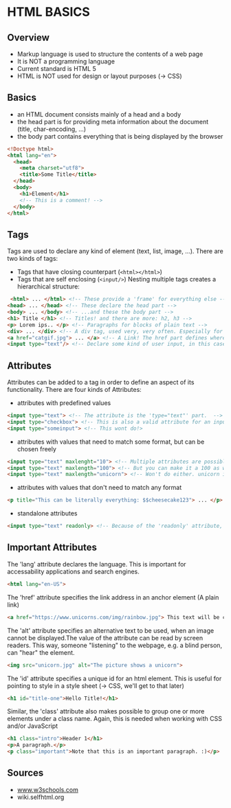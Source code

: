 # HTML BASICS

## Overview

* Markup language is used to structure the contents of a web page
*  It is NOT a programming language
* Current standard is HTML 5
* HTML is NOT used for design or layout purposes (-> CSS)

## Basics

* an HTML document consists mainly of a head and a body
* the head part is for providing meta information about the document (title, char-encoding, ...)
* the body part contains everything that is being displayed by the browser

```html
<!Doctype html>
<html lang="en">
  <head>
    <meta charset="utf8">
    <title>Some Title</title>
  </head>
  <body>
    <h1>Element</h1>
    <!-- This is a comment! -->
  </body>
</html>
```

## Tags

Tags are used to declare any kind of element (text, list, image, ...).
There are two kinds of tags:
* Tags that have closing counterpart (`<html></html>`)
* Tags that are self enclosing (`<input/>`)
Nesting multiple tags creates a hierarchical structure:

```html
 <html> ... </html> <!-- These provide a 'frame' for everything else -->
<head> ... </head> <!-- These declare the head part -->
<body> ... </body> <!-- ...and these the body part -->
<h1> Title </h1> <!-- Titles! and there are more: h2, h3 -->
<p> Lorem ips.. </p> <!-- Paragraphs for blocks of plain text -->
<div> ... </div> <!-- A div tag, used very, very often. Especially for grouping elements -->
<a href="catgif.jpg"> ... </a> <!-- A Link! The href part defines where it links to -->
<input type="text"/> <!-- Declare some kind of user input, in this case a text input. Does not have a closing tag! -->
 ```

## Attributes

Attributes can be added to a tag in order to define an aspect of its functionality. There are four kinds of Attributes:
* attributes with predefined values
```html
<input type="text"> <!-- The attribute is the 'type="text"' part.  -->
<input type="checkbox"> <!-- This is also a valid attribute for an input element -->
<input type="someinput"> <!-- This wont do!>
```
* attributes with values that need to match some format, but can be chosen freely
```html
<input type="text" maxlenght="10"> <!-- Multiple attributes are possible! This input element is of the 'text' kind, but only allows 10 characters as input. -->
<input type="text" maxlength="100"> <!-- But you can make it a 100 as well! As long as the value of the attribute is a positive integer, it doesn't matter. -->
<input type="text" maxlength="unicorn"> <!-- Won't do either. unicorn is not an integer -->
```
* attributes with values that don't need to match any format

```html
<p title="This can be literally everything: $$cheesecake123"> ... </p>
```
* standalone attributes

```html
<input type="text" readonly> <!-- Because of the 'readonly' attribute, a user won't be able to modify the text in the input field -->
```

## Important Attributes

The 'lang' attribute declares the language. This is important for accessability applications and search engines.
```html
<html lang="en-US">
```
The 'href' attribute specifies the link address in an anchor element (A plain link)
```html
<a href="https://www.unicorns.com/img/rainbow.jpg"> This text will be clickable! </a>
```
The 'alt' attribute specifies an alternative text to be used, when an image cannot be displayed.The value of the attribute can be read by screen readers. This way, someone "listening" to the webpage, e.g. a blind person, can "hear" the element.
```html
<img src="unicorn.jpg" alt="The picture shows a unicorn">
```
The 'id' attribute specifies a unique id for an html element. This is useful for pointing to style in a style sheet (-> CSS, we'll get to that later)
```html
<h1 id="title-one">Hello Title!</h1>
```
Similar, the 'class' attribute also makes possible to group one or more elements under a class name. Again, this is needed when working with CSS and/or JavaScript
```html
<h1 class="intro">Header 1</h1>
<p>A paragraph.</p>
<p class="important">Note that this is an important paragraph. :)</p>
```

## Sources
* www.w3schools.com
* wiki.selfhtml.org
